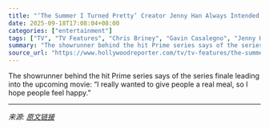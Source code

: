 ```yaml
---
title: "‘The Summer I Turned Pretty’ Creator Jenny Han Always Intended for That Endgame, Shares Movie Details"
date: 2025-09-18T17:08:04+08:00
categories: ["entertainment"]
tags: ["TV", "TV Features", "Chris Briney", "Gavin Casalegno", "Jenny Han", "Lola Tung", "The Summer I Turned Pretty"]
summary: "The showrunner behind the hit Prime series says of the series finale leading into the upcoming movie: “I really wanted to give people a real meal, so I hope people feel happy.”"
source_url: "https://www.hollywoodreporter.com/tv/tv-features/the-summer-i-turned-pretty-movie-belly-conrad-endgame-jenny-han-1236374711/"
---
```


The showrunner behind the hit Prime series says of the series finale leading into the upcoming movie: “I really wanted to give people a real meal, so I hope people feel happy.”

---

*来源: [原文链接](https://www.hollywoodreporter.com/tv/tv-features/the-summer-i-turned-pretty-movie-belly-conrad-endgame-jenny-han-1236374711/)*
